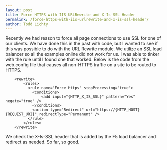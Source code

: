 ```yaml
---
layout: post
title: Force HTTPS with IIS URLRewrite and X-Is-SSL Header
permalink: /force-https-with-iis-urlrewrite-and-x-is-ssl-header/
author: Todd Lichty
---
```

<!--kg-card-begin: markdown--><p>Recently we had reason to force all page connections to use SSL for one of our clients. We have done this in the past with code, but I wanted to see if this was possible to do with the URL Rewrite module. We utilize an SSL load balancer so all the examples online did not work for us. I was able to tinker with the rule until I found one that worked. Below is the code from the web.config file that causes all non-HTTPS traffic on a site to be routed to HTTPS.</p>
<pre><code>    &lt;rewrite&gt;
        &lt;rules&gt;
          &lt;rule name=&quot;Force Https&quot; stopProcessing=&quot;true&quot;&gt;
            &lt;conditions&gt;
                &lt;add input=&quot;{HTTP_X_IS_SSL}&quot; pattern=&quot;Yes&quot; negate=&quot;true&quot; /&gt;
            &lt;/conditions&gt;
            &lt;action type=&quot;Redirect&quot; url=&quot;https://{HTTP_HOST}{REQUEST_URI}&quot; redirectType=&quot;Permanent&quot; /&gt;
          &lt;/rule&gt;
        &lt;/rules&gt;
    &lt;/rewrite&gt;
</code></pre>
<p>We check the X-Is-SSL header that is added by the F5 load balancer and redirect as needed. So far, so good.</p>
<!--kg-card-end: markdown-->
